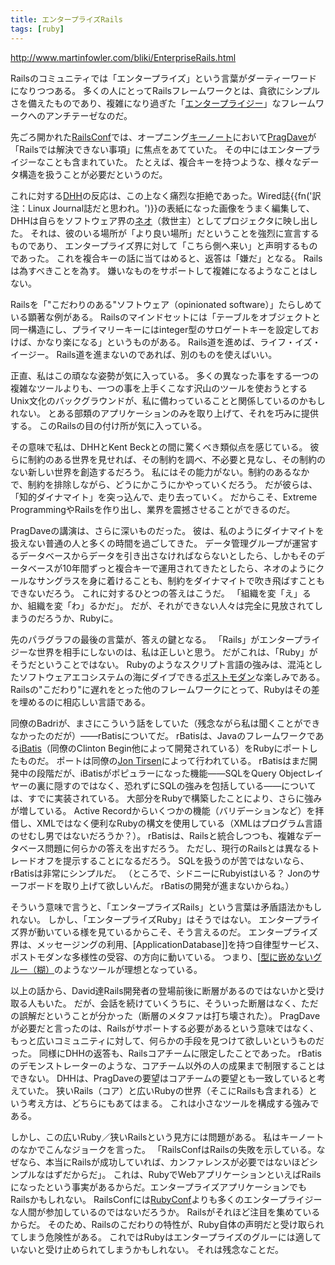 ```yaml
---
title: エンタープライズRails
tags: [ruby]
---
```


http://www.martinfowler.com/bliki/EnterpriseRails.html



Railsのコミュニティでは「エンタープライズ」という言葉がダーティーワードになりつつある。
多くの人にとってRailsフレームワークとは、貪欲にシンプルさを備えたものであり、複雑になり過ぎた「[エンタープライジー](http://patricklogan.blogspot.com/2006/03/its-enterprisey.html)」なフレームワークへのアンチテーゼなのだ。



先ごろ開かれた[RailsConf](http://www.railsconf.org/)では、オープニング[キーノート](http://blog.scribestudio.com/articles/2006/06/30/railsconf-2006-keynote-series-dave-thomas)において[PragDave](http://blogs.pragprog.com/cgi-bin/pragdave.cgi)が「Railsでは解決できない事項」に焦点をあてていた。
その中にはエンタープライジーなことも含まれていた。
たとえば、複合キーを持つような、様々なデータ構造を扱うことが必要だというのだ。



これに対する[DHH](http://www.loudthinking.com/)の反応は、この上なく痛烈な拒絶であった。Wired誌{{fn('訳注：Linux Journal誌だと思われ。')}}の表紙になった画像をうまく編集して、DHHは自らをソフトウェア界の[ネオ](http://imdb.com/title/tt0133093/)（救世主）としてプロジェクタに映し出した。
それは、彼のいる場所が「より良い場所」だということを強烈に宣言するものであり、
エンタープライズ界に対して「こちら側へ来い」と声明するものであった。
これを複合キーの話に当てはめると、返答は「嫌だ」となる。
Railsは為すべきことを為す。
嫌いなものをサポートして複雑になるようなことはしない。



Railsを「"こだわりのある"ソフトウェア（opinionated software）」たらしめている顕著な例がある。
Railsのマインドセットには「テーブルをオブジェクトと同一構造にし、プライマリーキーにはinteger型のサロゲートキーを設定しておけば、かなり楽になる」というものがある。
Rails道を進めば、ライフ・イズ・イージー。
Rails道を進まないのであれば、別のものを使えばいい。



正直、私はこの頑なな姿勢が気に入っている。
多くの異なった事をする一つの複雑なツールよりも、一つの事を上手くこなす沢山のツールを使おうとするUnix文化のバックグラウンドが、私に備わっていることと関係しているのかもしれない。
とある部類のアプリケーションのみを取り上げて、それを巧みに提供する。
このRailsの目の付け所が気に入っている。



その意味で私は、DHHとKent Beckとの間に驚くべき類似点を感じている。
彼らに制約のある世界を見せれば、その制約を調べ、不必要と見なし、その制約のない新しい世界を創造するだろう。
私にはその能力がない。制約のあるなかで、制約を排除しながら、どうにかこうにかやっていくだろう。
だが彼らは、「知的ダイナマイト」を突っ込んで、走り去っていく。
だからこそ、Extreme ProgrammingやRailsを作り出し、業界を震撼させることができるのだ。



PragDaveの講演は、さらに深いものだった。
彼は、私のようにダイナマイトを扱えない普通の人と多くの時間を過ごしてきた。
データ管理グループが運営するデータベースからデータを引き出さなければならないとしたら、しかもそのデータベースが10年間ずっと複合キーで運用されてきたとしたら、ネオのようにクールなサングラスを身に着けることも、制約をダイナマイトで吹き飛ばすこともできないだろう。
これに対するひとつの答えはこうだ。
「組織を変「え」るか、組織を変「わ」るかだ」。
だが、それができない人々は完全に見放されてしまうのだろうか、Rubyに。



先のパラグラフの最後の言葉が、答えの鍵となる。
「Rails」がエンタープライジーな世界を相手にしないのは、私は正しいと思う。
だがこれは、「Ruby」がそうだということではない。
Rubyのようなスクリプト言語の強みは、混沌としたソフトウェアエコシステムの海にダイブできる[ポストモダン](PostModernProgramming)な楽しみである。
Railsの"こだわり"に遅れをとった他のフレームワークにとって、Rubyはその差を埋めるのに相応しい言語である。



同僚のBadriが、まさにこういう話をしていた（残念ながら私は聞くことができなかったのだが）——rBatisについてだ。
rBatisは、Javaのフレームワークである[iBatis](http://ibatis.apache.org/)（同僚のClinton Begin他によって開発されている）をRubyにポートしたものだ。
ポートは同僚の[Jon Tirsen](http://jutopia.tirsen.com/)によって行われている。
rBatisはまだ開発中の段階だが、iBatisがポピュラーになった機能——SQLをQuery Objectレイヤーの裏に隠すのではなく、恐れずにSQLの強みを包括している——については、すでに実装されている。
大部分をRubyで構築したことにより、さらに強みが増している。
Active Recordからいくつかの機能（バリデーションなど）を拝借し、XMLではなく便利なRubyの構文を使用している（XMLはプログラム言語のせむし男ではないだろうか？）。
rBatisは、Railsと統合しつつも、複雑なデータベース問題に何らかの答えを出すだろう。
ただし、現行のRailsとは異なるトレードオフを提示することになるだろう。
SQLを扱うのが苦ではないなら、rBatisは非常にシンプルだ。
（ところで、シドニーにRubyistはいる？
Jonのサーフボードを取り上げて欲しいんだ。
rBatisの開発が進まないからね。）



そういう意味で言うと、「エンタープライズRails」という言葉は矛盾語法かもしれない。
しかし、「エンタープライズRuby」はそうではない。
エンタープライズ界が動いている様を見ているからこそ、そう言えるのだ。
エンタープライズ界は、メッセージングの利用、[ApplicationDatabase]]を持つ自律型サービス、ポストモダンな多様性の受容、の方向に動いている。
つまり、[[型に嵌めないグルー（糊）](http://blogs.pragprog.com/cgi-bin/pragdave.cgi/Tech/UnsetGlue.html)のようなツールが理想となっている。



以上の話から、David達Rails開発者の登場前後に断層があるのではないかと受け取る人もいた。
だが、会話を続けていくうちに、そういった断層はなく、ただの誤解だということが分かった（断層のメタファは打ち壊された）。
PragDaveが必要だと言ったのは、Railsがサポートする必要があるという意味ではなく、もっと広いコミュニティに対して、何らかの手段を見つけて欲しいというものだった。
同様にDHHの返答も、Railsコアチームに限定したことであった。
rBatisのデモンストレーターのような、コアチーム以外の人の成果まで制限することはできない。
DHHは、PragDaveの要望はコアチームの要望とも一致していると考えていた。
狭いRails（コア）と広いRubyの世界（そこにRailsも含まれる）という考え方は、どちらにもあてはまる。
これは小さなツールを構成する強みである。



しかし、この広いRuby／狭いRailsという見方には問題がある。
私はキーノートのなかでこんなジョークを言った。
「RailsConfはRailsの失敗を示している。なぜなら、本当にRailsが成功していれば、カンファレンスが必要ではないほどシンプルなはずだからだ」。
これは、RubyでWebアプリケーションといえばRailsになったという事実があるからだ。エンタープライズアプリケーションでもRailsかもしれない。
RailsConfには[RubyConf](http://www.rubyconf.com/)よりも多くのエンタープライジーな人間が参加しているのではないだろうか。
Railsがそれほど注目を集めているからだ。
そのため、Railsのこだわりの特性が、Ruby自体の声明だと受け取られてしまう危険性がある。
これではRubyはエンタープライズのグルーには適していないと受け止められてしまうかもしれない。
それは残念なことだ。
